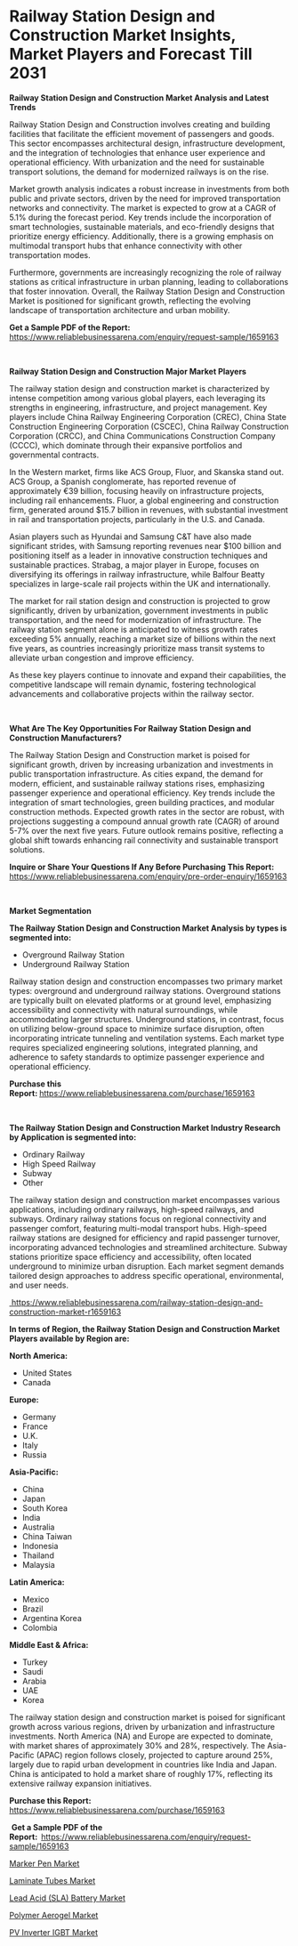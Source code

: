 <p><h1>Railway Station Design and Construction Market Insights, Market Players and Forecast Till 2031</h1></p><p><strong>Railway Station Design and Construction Market Analysis and Latest Trends</strong></p>
<p><p>Railway Station Design and Construction involves creating and building facilities that facilitate the efficient movement of passengers and goods. This sector encompasses architectural design, infrastructure development, and the integration of technologies that enhance user experience and operational efficiency. With urbanization and the need for sustainable transport solutions, the demand for modernized railways is on the rise.</p><p>Market growth analysis indicates a robust increase in investments from both public and private sectors, driven by the need for improved transportation networks and connectivity. The market is expected to grow at a CAGR of 5.1% during the forecast period. Key trends include the incorporation of smart technologies, sustainable materials, and eco-friendly designs that prioritize energy efficiency. Additionally, there is a growing emphasis on multimodal transport hubs that enhance connectivity with other transportation modes.</p><p>Furthermore, governments are increasingly recognizing the role of railway stations as critical infrastructure in urban planning, leading to collaborations that foster innovation. Overall, the Railway Station Design and Construction Market is positioned for significant growth, reflecting the evolving landscape of transportation architecture and urban mobility.</p></p>
<p><strong>Get a Sample PDF of the Report:&nbsp;</strong> <a href="https://www.reliablebusinessarena.com/enquiry/request-sample/1659163?utm_campaign=1288&utm_medium=2&utm_source=Github&utm_content=ia&utm_term=03102024&utm_id=railway-station-design-and-construction">https://www.reliablebusinessarena.com/enquiry/request-sample/1659163</a></p>
<p>&nbsp;</p>
<p><strong>Railway Station Design and Construction Major Market Players</strong></p>
<p><p>The railway station design and construction market is characterized by intense competition among various global players, each leveraging its strengths in engineering, infrastructure, and project management. Key players include China Railway Engineering Corporation (CREC), China State Construction Engineering Corporation (CSCEC), China Railway Construction Corporation (CRCC), and China Communications Construction Company (CCCC), which dominate through their expansive portfolios and governmental contracts.</p><p>In the Western market, firms like ACS Group, Fluor, and Skanska stand out. ACS Group, a Spanish conglomerate, has reported revenue of approximately €39 billion, focusing heavily on infrastructure projects, including rail enhancements. Fluor, a global engineering and construction firm, generated around $15.7 billion in revenues, with substantial investment in rail and transportation projects, particularly in the U.S. and Canada.</p><p>Asian players such as Hyundai and Samsung C&T have also made significant strides, with Samsung reporting revenues near $100 billion and positioning itself as a leader in innovative construction techniques and sustainable practices. Strabag, a major player in Europe, focuses on diversifying its offerings in railway infrastructure, while Balfour Beatty specializes in large-scale rail projects within the UK and internationally.</p><p>The market for rail station design and construction is projected to grow significantly, driven by urbanization, government investments in public transportation, and the need for modernization of infrastructure. The railway station segment alone is anticipated to witness growth rates exceeding 5% annually, reaching a market size of billions within the next five years, as countries increasingly prioritize mass transit systems to alleviate urban congestion and improve efficiency.</p><p>As these key players continue to innovate and expand their capabilities, the competitive landscape will remain dynamic, fostering technological advancements and collaborative projects within the railway sector.</p></p>
<p>&nbsp;</p>
<p><strong>What Are The Key Opportunities For Railway Station Design and Construction Manufacturers?</strong></p>
<p><p>The Railway Station Design and Construction market is poised for significant growth, driven by increasing urbanization and investments in public transportation infrastructure. As cities expand, the demand for modern, efficient, and sustainable railway stations rises, emphasizing passenger experience and operational efficiency. Key trends include the integration of smart technologies, green building practices, and modular construction methods. Expected growth rates in the sector are robust, with projections suggesting a compound annual growth rate (CAGR) of around 5-7% over the next five years. Future outlook remains positive, reflecting a global shift towards enhancing rail connectivity and sustainable transport solutions.</p></p>
<p><strong>Inquire or Share Your Questions If Any Before Purchasing This Report:</strong> <a href="https://www.reliablebusinessarena.com/enquiry/pre-order-enquiry/1659163?utm_campaign=1288&utm_medium=2&utm_source=Github&utm_content=ia&utm_term=03102024&utm_id=railway-station-design-and-construction">https://www.reliablebusinessarena.com/enquiry/pre-order-enquiry/1659163</a></p>
<p>&nbsp;</p>
<p><strong>Market Segmentation</strong></p>
<p><strong>The Railway Station Design and Construction Market Analysis by types is segmented into:</strong></p>
<p><ul><li>Overground Railway Station</li><li>Underground Railway Station</li></ul></p>
<p><p>Railway station design and construction encompasses two primary market types: overground and underground railway stations. Overground stations are typically built on elevated platforms or at ground level, emphasizing accessibility and connectivity with natural surroundings, while accommodating larger structures. Underground stations, in contrast, focus on utilizing below-ground space to minimize surface disruption, often incorporating intricate tunneling and ventilation systems. Each market type requires specialized engineering solutions, integrated planning, and adherence to safety standards to optimize passenger experience and operational efficiency.</p></p>
<p><strong>Purchase this Report:&nbsp;</strong><a href="https://www.reliablebusinessarena.com/purchase/1659163?utm_campaign=1288&utm_medium=2&utm_source=Github&utm_content=ia&utm_term=03102024&utm_id=railway-station-design-and-construction">https://www.reliablebusinessarena.com/purchase/1659163</a></p>
<p>&nbsp;</p>
<p><strong>The Railway Station Design and Construction Market Industry Research by Application is segmented into:</strong></p>
<p><ul><li>Ordinary Railway</li><li>High Speed Railway</li><li>Subway</li><li>Other</li></ul></p>
<p><p>The railway station design and construction market encompasses various applications, including ordinary railways, high-speed railways, and subways. Ordinary railway stations focus on regional connectivity and passenger comfort, featuring multi-modal transport hubs. High-speed railway stations are designed for efficiency and rapid passenger turnover, incorporating advanced technologies and streamlined architecture. Subway stations prioritize space efficiency and accessibility, often located underground to minimize urban disruption. Each market segment demands tailored design approaches to address specific operational, environmental, and user needs.</p></p>
<p><a href="https://www.reliablebusinessarena.com/railway-station-design-and-construction-market-r1659163?utm_campaign=1288&utm_medium=2&utm_source=Github&utm_content=ia&utm_term=03102024&utm_id=railway-station-design-and-construction">&nbsp;https://www.reliablebusinessarena.com/railway-station-design-and-construction-market-r1659163</a></p>
<p><strong>In terms of Region, the Railway Station Design and Construction Market Players available by Region are:</strong></p>
<p>
    <p> <strong> North America: </strong>
        <ul>
            <li>United States</li>
            <li>Canada</li>
        </ul>
        </p> 
    <p> <strong> Europe: </strong>
        <ul>
            <li>Germany</li>
            <li>France</li>
            <li>U.K.</li>
            <li>Italy</li>
            <li>Russia</li>
        </ul>
        </p> 
    <p> <strong> Asia-Pacific: </strong>
        <ul>
            <li>China</li>
            <li>Japan</li>
            <li>South Korea</li>
            <li>India</li>
            <li>Australia</li>
            <li>China Taiwan</li>
            <li>Indonesia</li>
            <li>Thailand</li>
            <li>Malaysia</li>
        </ul>
        </p> 
    <p> <strong> Latin America: </strong>
        <ul>
            <li>Mexico</li>
            <li>Brazil</li>
            <li>Argentina Korea</li>
            <li>Colombia</li>
        </ul>
        </p> 
    <p> <strong> Middle East & Africa: </strong>
        <ul>
            <li>Turkey</li>
            <li>Saudi</li>
            <li>Arabia</li>
            <li>UAE</li>
            <li>Korea</li>
        </ul>
    </p>
    </p>
<p><p>The railway station design and construction market is poised for significant growth across various regions, driven by urbanization and infrastructure investments. North America (NA) and Europe are expected to dominate, with market shares of approximately 30% and 28%, respectively. The Asia-Pacific (APAC) region follows closely, projected to capture around 25%, largely due to rapid urban development in countries like India and Japan. China is anticipated to hold a market share of roughly 17%, reflecting its extensive railway expansion initiatives.</p></p>
<p><strong>Purchase this Report: </strong><a href="https://www.reliablebusinessarena.com/purchase/1659163?utm_campaign=1288&utm_medium=2&utm_source=Github&utm_content=ia&utm_term=03102024&utm_id=railway-station-design-and-construction">https://www.reliablebusinessarena.com/purchase/1659163</a></p>
<p>&nbsp;<strong>Get a Sample PDF of the Report:&nbsp;&nbsp;</strong><a href="https://www.reliablebusinessarena.com/enquiry/request-sample/1659163?utm_campaign=1288&utm_medium=2&utm_source=Github&utm_content=ia&utm_term=03102024&utm_id=railway-station-design-and-construction">https://www.reliablebusinessarena.com/enquiry/request-sample/1659163</a></p>
<p><strong></strong></p>
<p><p><a href="https://issuu.com/reportprime-2/docs/marker-pen-market-size-2030.pptx_7c7cbe570b6322?utm_campaign=1288&utm_medium=2&utm_source=Github&utm_content=ia&utm_term=03102024&utm_id=railway-station-design-and-construction">Marker Pen Market</a></p><p><a href="https://www.linkedin.com/pulse/global-laminate-tubes-market-size-share-analysis-product-ze7rc?utm_campaign=1288&utm_medium=2&utm_source=Github&utm_content=ia&utm_term=03102024&utm_id=railway-station-design-and-construction">Laminate Tubes Market</a></p><p><a href="https://issuu.com/reportprime-2/docs/lead-acid-sla-battery-market-size-2_e6e550c3c39b7d?utm_campaign=1288&utm_medium=2&utm_source=Github&utm_content=ia&utm_term=03102024&utm_id=railway-station-design-and-construction">Lead Acid (SLA) Battery Market</a></p><p><a href="https://www.linkedin.com/pulse/market-forecasting-change-global-polymer-aerogel-dynamics-2xdbe?trackingId=W5ZUmcCNSQKI6cYp0ahetw%3D%3D&utm_campaign=1288&utm_medium=2&utm_source=Github&utm_content=ia&utm_term=03102024&utm_id=railway-station-design-and-construction">Polymer Aerogel Market</a></p><p><a href="https://github.com/gulaimolin/Market-Research-Report-List-6/blob/main/pv-inverter-igbt-market.md?utm_campaign=1288&utm_medium=2&utm_source=Github&utm_content=ia&utm_term=03102024&utm_id=railway-station-design-and-construction">PV Inverter IGBT Market</a></p></p>